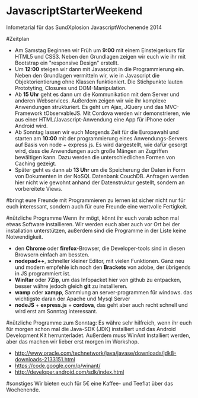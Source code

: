 JavascriptStarterWeekend
========================

Infometarial für das SundXplosion JavascriptWochenende 2014

#Zeitplan
* Am Samstag Beginnen wir Früh um **9:00** mit einem Einsteigerkurs für HTML5 und CSS3. Neben den Grundlagen zeigen wir euch wie ihr mit Bootstrap ein "responsive Design" erstellt.
* Um **12:00** steigen wir dann mit Javascript in die Programmierung ein. Neben den Grundlagen vermitteln wir, wie in Javascript die Objektorientierung ohne Klassen funktioniert. Die Stichpunkte lauten Prototyting, Closures und DOM-Manipulation.
* Ab **15 Uhr** geht es dann um die Kommunikation mit dem Server und anderen Webservices. Außerdem zeigen wir wie ihr komplexe Anwendungen strukturiert. Es geht um Ajax, JQuery und das MVC-Framework tObservableJS. Mit Cordova werden wir demonstrieren, wie aus einer HTML/Javascript-Anwendung eine App für iPhone oder Android wird.
* Ab Sonntag lassen wir euch Morgends Zeit für die Europawahl und starten am **10:00** mit der programmierung eines Anwendungs-Servers auf Basis von node + express.js. Es wird dargestellt, wie dafür gesorgt wird, dass die Anwendungen auch große Mängen an Zugriffen bewältigen kann. Dazu werden die unterschiedlichen Formen von Caching gezeigt.
* Später geht es dann ab **13 Uhr** um die Speicherung der Daten in Form von Dokumenten in der NoSQL Datenbank CouchDB. Anfragen werden hier nicht wie gewohnt anhand der Datenstruktur gestellt, sondern an vorbereitete Views.

#bringt eure Freunde mit
Programmieren zu lernen ist sicher nicht nur für euch interessant, sondern auch für eure Freunde eine wertvolle Fertigkeit. 

#nützliche Programme
Wenn ihr mögt, könnt ihr euch vorab schon mal etwas Software installieren. Wir werden euch aber auch vor Ort bei der installation unterstützen, außerdem sind die Programme in der Liste keine Notwendigkeit.

* den **Chrome** oder **firefox**-Browser, die Developer-tools sind in diesen Browsern einfach am bessten.
* **nodepad++**, schneller kleiner Editor, mit vielen Funktionen. Ganz neu und modern empfehle ich noch den **Brackets** von adobe, der übrigends in JS programmiert ist.
* **WinRar** oder **7Zip**, um das Infopacket hier von github zu entpacken, besser währe jedoch gleich **git** zu installieren. 
* **wamp** oder **xampp**, Sammlung an server-programmen für windows. das wichtigste daran der Apache und Mysql Server
* **nodeJS** + **express.js** + **cordova**, das geht aber auch recht schnell und wird erst am Sonntag interessant.

#nützliche Programme zum Sonntag:
Es währe sehr hilfreich, wenn ihr euch für morgen schon mal die Java-SDK (JDK) installiert und das Android Development Kit herrunterladet. Außerdem muss WinAnt Installiert werden, aber das machen wir lieber erst morgen im Workshop.
* http://www.oracle.com/technetwork/java/javase/downloads/jdk8-downloads-2133151.html
* https://code.google.com/p/winant/
* http://developer.android.com/sdk/index.html

#sonstiges
Wir bieten euch für 5€ eine Kaffee- und Teeflat über das Wochenende.


